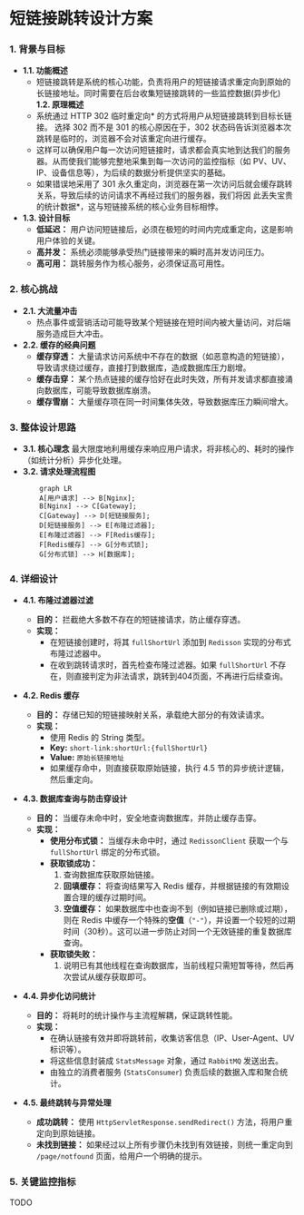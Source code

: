 # 短链接跳转设计方案

### 1. 背景与目标

*   **1.1. 功能概述**
    *   短链接跳转是系统的核心功能，负责将用户的短链接请求重定向到原始的长链接地址。同时需要在后台收集短链接跳转的一些监控数据(异步化)
    **1.2. 原理概述**
    *   系统通过 HTTP 302 临时重定向* 的方式将用户从短链接跳转到目标长链接。 选择 302 而不是 301 的核心原因在于，302 状态码告诉浏览器本次跳转是临时的，浏览器不会对该重定向进行缓存。 
    *   这样可以确保用户每一次访问短链接时，请求都会真实地到达我们的服务器。从而使我们能够完整地采集到每一次访问的监控指标（如 PV、UV、IP、设备信息等），为后续的数据分析提供坚实的基础。 
    *   如果错误地采用了 301 永久重定向，浏览器在第一次访问后就会缓存跳转关系，导致后续的访问请求不再经过我们的服务器，我们将因 此丢失宝贵的统计数据*，这与短链接系统的核心业务目标相悖。
*   **1.3. 设计目标**
    *   **低延迟：** 用户访问短链接后，必须在极短的时间内完成重定向，这是影响用户体验的关键。
    *   **高并发：** 系统必须能够承受热门链接带来的瞬时高并发访问压力。
    *   **高可用：** 跳转服务作为核心服务，必须保证高可用性。

### 2. 核心挑战

*   **2.1. 大流量冲击**
    *   热点事件或营销活动可能导致某个短链接在短时间内被大量访问，对后端服务造成巨大冲击。
*   **2.2. 缓存的经典问题**
    *   **缓存穿透：** 大量请求访问系统中不存在的数据（如恶意构造的短链接），导致请求绕过缓存，直接打到数据库，造成数据库压力剧增。
    *   **缓存击穿：** 某个热点链接的缓存恰好在此时失效，所有并发请求都直接涌向数据库，可能导致数据库崩溃。
    *   **缓存雪崩：** 大量缓存项在同一时间集体失效，导致数据库压力瞬间增大。

### 3. 整体设计思路

*   **3.1. 核心理念**
    最大限度地利用缓存来响应用户请求，将非核心的、耗时的操作（如统计分析）异步化处理。
*   **3.2. 请求处理流程图**
    ```mermaid
        graph LR
        A[用户请求] --> B[Nginx];
        B[Nginx] --> C[Gateway];
        C[Gateway] --> D[短链接服务];
        D[短链接服务] --> E[布隆过滤器];
        E[布隆过滤器] --> F[Redis缓存];
        F[Redis缓存] --> G[分布式锁];
        G[分布式锁] --> H[数据库];
    ```

### 4. 详细设计

*   **4.1. 布隆过滤器过滤**
    *   **目的：** 拦截绝大多数不存在的短链接请求，防止缓存穿透。
    *   **实现：**
        *   在短链接创建时，将其 `fullShortUrl` 添加到 `Redisson` 实现的分布式布隆过滤器中。
        *   在收到跳转请求时，首先检查布隆过滤器。如果 `fullShortUrl` 不存在，则直接判定为非法请求，跳转到404页面，不再进行后续查询。

*   **4.2. Redis 缓存**
    *   **目的：** 存储已知的短链接映射关系，承载绝大部分的有效读请求。
    *   **实现：**
        *   使用 Redis 的 String 类型。
        *   **Key:** `short-link:shortUrl:{fullShortUrl}`
        *   **Value:** `原始长链接地址`
        *   如果缓存命中，则直接获取原始链接，执行 4.5 节的异步统计逻辑，然后重定向。

*   **4.3. 数据库查询与防击穿设计**
    *   **目的：** 当缓存未命中时，安全地查询数据库，并防止缓存击穿。
    *   **实现：**
        *   **使用分布式锁：** 当缓存未命中时，通过 `RedissonClient` 获取一个与 `fullShortUrl` 绑定的分布式锁。
        *   **获取锁成功：**
            1.  查询数据库获取原始链接。
            2.  **回填缓存：** 将查询结果写入 Redis 缓存，并根据链接的有效期设置合理的缓存过期时间。
            3.  **空值缓存：** 如果数据库中也查询不到（例如链接已删除或过期），则在 Redis 中缓存一个特殊的**空值**（`"-"`），并设置一个较短的过期时间（30秒）。这可以进一步防止对同一个无效链接的重复数据库查询。
        *   **获取锁失败：**
            1.  说明已有其他线程在查询数据库，当前线程只需短暂等待，然后再次尝试从缓存获取即可。

*   **4.4. 异步化访问统计**
    *   **目的：** 将耗时的统计操作与主流程解耦，保证跳转性能。
    *   **实现：**
        *   在确认链接有效并即将跳转前，收集访客信息（IP、User-Agent、UV标识等）。
        *   将这些信息封装成 `StatsMessage` 对象，通过 `RabbitMQ` 发送出去。
        *   由独立的消费者服务 (`StatsConsumer`) 负责后续的数据入库和聚合统计。

*   **4.5. 最终跳转与异常处理**
    *   **成功跳转：** 使用 `HttpServletResponse.sendRedirect()` 方法，将用户重定向到原始链接。
    *   **未找到链接：** 如果经过以上所有步骤仍未找到有效链接，则统一重定向到 `/page/notfound` 页面，给用户一个明确的提示。

### 5. 关键监控指标

TODO
